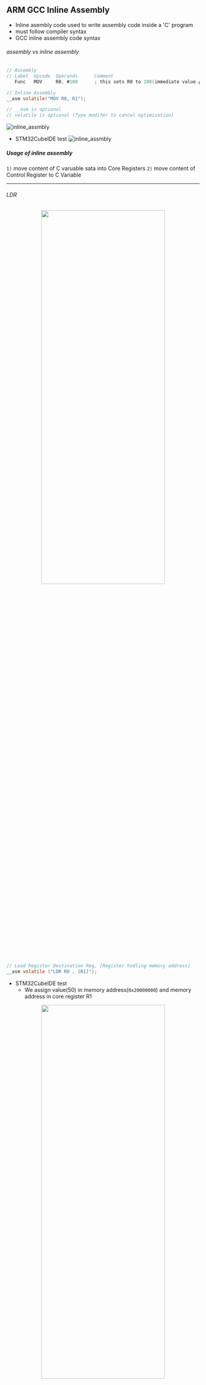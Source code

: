 ## ARM GCC Inline Assembly

- Inline asembly code used to write assembly code inside a 'C' program
- must follow compiler syntax
- GCC inline assembly code syntax

###### assembly vs inline assembly

```c
// Assembly
// Label  Opcode  Operands      Comment
   Func   MOV     R0, #100      ; this sets R0 to 100(immediate value رقم صحيح)
```

```c
// Inline Assembly
__asm volatile("MOV R0, R1");

// __asm is optional
// volatile is optional (Type modifer to cancel optimization)
```

![inline_assmbly](../imgs/IS2.JPG)

- STM32CubeIDE test
  ![inline_assmbly](../imgs/IS1.JPG)

##### Usage of inline assembly

`1)` move content of C varuable sata into Core Registers
`2)` move content of Control Register to C Variable

---

###### LDR

<p align="center">
  <img width="80%" height="50%" src="../imgs/IS4.JPG">
</p>

```c
// Load Register Destination Reg, [Register hodling memory address]
__asm volatile ("LDR R0 , [R1]");
```

- STM32CubeIDE test
  - We assign value(50) in memory address(`0x20000000`) and memory address in core register R1

<p align="center">
  <img width="80%" height="50%" src="../imgs/IS3.JPG">
</p>

###### STR (Store)

STR opposite to LDR

<p align="center">
  <img width="80%" height="50%" src="../imgs/IS5.JPG">
</p>

```c
// Store Reg Register value , [Register holding memory address]
__asm volatile ("STR R0 , [R1]");
```

###### ADD

<p align="center">
  <img width="80%" height="50%" src="../imgs/IS6.JPG">
</p>

```c
// Add destination Register , op1
	__asm volatile ("ADD R0, R1");
// Add destination Register , op1, op2
	__asm volatile ("ADD R0, R1, R2");
```

---

##### Example 2

Load 2 values from memory, add them and store the result back to the memory using inline assembly

```
- LDR R0, [R1]; //[] indicate to address inside
- LDR R0, #immediate value; //بدل ماكانت بتجيب القيمه من جوه العنوان حطيناه هو شخصيا
```

<p align="center">
  <img width="80%" height="50%" src="../imgs/IS7.JPG">
</p>

---

#### General Form of inline assembly instruction

<p align="center">
  <img width="80%" height="50%" src="../imgs/IS8.JPG">
</p>

##### I/O Operands & Constraint Strings

`1)` Each input/output operand is `described` by a constraint string followed by a C Expression in round beackets

**Syntax**

```C
"constraint string"(C expression)
```

`2)` This is a procedure to mix processor registers & C Variables

```
constraint string =  constraint charactyer + constraint modifier
```

**Example**
move content of c varaible into R0

<p align="center">
  <img width="80%" height="50%" src="../imgs/IS9.JPG">
</p>

```C
int C_VAR = 30;
__asm volatile ("MOV R0, %0": :"r"(C_VAR));
```

<p align="center">
  <img width="80%" height="50%" src="../imgs/IS10.JPG">
</p>

**Example2**
Move content of CONTROL register to C variable

- Dealing with special registers by:
<p align="center">
  <img width="80%" height="50%" src="../imgs/IS11.JPG">
</p>

<p align="center">
  <img width="80%" height="50%" src="../imgs/IS12.JPG">
</p>

```c
uint32_t ctrlReg = 10;
__asm volatile ("MRS %0, CONTROL":"=r"(ctrlReg)::);
```

---

##### Assignment

- Copy content of C Varaible(VAR1) IN another C Varaible (Var2)
- Copy contents of a pointer into another variable
<p align="center">
  <img width="80%" height="50%" src="../imgs/IS14.JPG">
</p>

```c
	uint32_t var1 = 2, var2 = 4;
	__asm volatile ("MOV %0, %1" : "=r"(var1) : "r"(var2) );
```

```c
	uint32_t *ptr = (uint32_t *) 0x20000008;
	uint32_t var = 10;
	__asm volatile ("MOV %0, %1" : "=r"(var) : "r"(ptr) );
```

<p align="center">
  <img width="80%" height="50%" src="../imgs/IS13.JPG">
</p>

##### Resources

- cortex-m4 dgug document
- [ARM GCC Inline Assembler Cookbook](https://www.ethernut.de/en/documents/arm-inline-asm.html)
